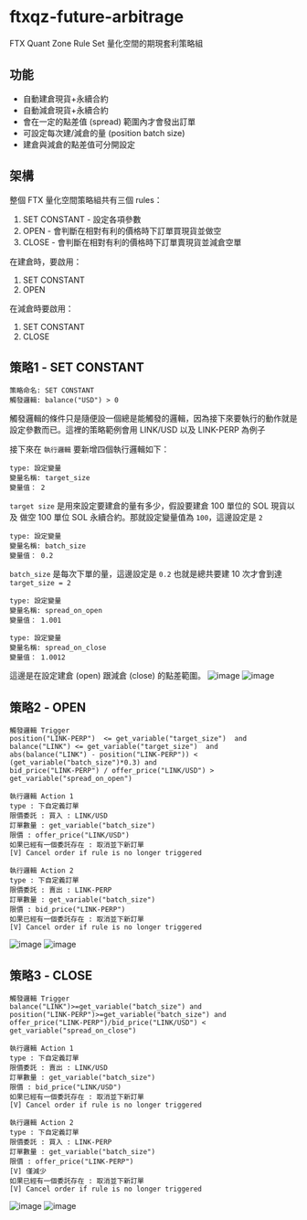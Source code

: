 # ftxqz-future-arbitrage
FTX  Quant Zone Rule Set 量化空間的期現套利策略組

## 功能 ##
- 自動建倉現貨+永續合約
- 自動減倉現貨+永續合約
- 會在一定的點差值 (spread) 範圍內才會發出訂單
- 可設定每次建/減倉的量 (position batch size) 
- 建倉與減倉的點差值可分開設定

## 架構 ##
整個 FTX 量化空間策略組共有三個 rules：
1. SET CONSTANT - 設定各項參數
2. OPEN - 會判斷在相對有利的價格時下訂單買現貨並做空
3. CLOSE - 會判斷在相對有利的價格時下訂單賣現貨並減倉空單

在建倉時，要啟用：
1. SET CONSTANT
2. OPEN

在減倉時要啟用：
1. SET CONSTANT
3. CLOSE

## 策略1 - SET CONSTANT ##
```
策略命名: SET CONSTANT
觸發邏輯: balance("USD") > 0
```
觸發邏輯的條件只是隨便設一個總是能觸發的邏輯，因為接下來要執行的動作就是設定參數而已。這裡的策略範例會用 LINK/USD 以及 LINK-PERP 為例子

接下來在 `執行邏輯` 要新增四個執行邏輯如下：
```
type: 設定變量
變量名稱: target_size
變量值： 2
```
`target size` 是用來設定要建倉的量有多少，假設要建倉 100 單位的 SOL 現貨以及 做空 100 單位 SOL 永續合約。那就設定變量值為 `100`，這邊設定是 `2` 
```
type: 設定變量
變量名稱: batch_size
變量值： 0.2
```
`batch_size` 是每次下單的量，這邊設定是 `0.2`  也就是總共要建 10 次才會到達 `target_size = 2` 
```
type: 設定變量
變量名稱: spread_on_open
變量值： 1.001
```
```
type: 設定變量
變量名稱: spread_on_close
變量值： 1.0012
```
這邊是在設定建倉 (open) 跟減倉 (close) 的點差範圍。
![image](https://user-images.githubusercontent.com/102121/115504072-ef20a980-a2a9-11eb-8a80-741828a89131.png)
![image](https://user-images.githubusercontent.com/102121/115504261-3dce4380-a2aa-11eb-8495-2f46c4c56e7d.png)


## 策略2 - OPEN ##
```
觸發邏輯 Trigger
position("LINK-PERP")  <= get_variable("target_size")  and 
balance("LINK") <= get_variable("target_size")  and
abs(balance("LINK") - position("LINK-PERP")) < (get_variable("batch_size")*0.3) and
bid_price("LINK-PERP") / offer_price("LINK/USD") > get_variable("spread_on_open") 
```

```
執行邏輯 Action 1
type : 下自定義訂單
限價委託 : 買入 : LINK/USD
訂單數量 : get_variable("batch_size")
限價 : offer_price("LINK/USD")
如果已經有一個委託存在 : 取消並下新訂單
[V] Cancel order if rule is no longer triggered
```
```
執行邏輯 Action 2
type : 下自定義訂單
限價委託 : 賣出 : LINK-PERP
訂單數量 : get_variable("batch_size")
限價 : bid_price("LINK-PERP") 
如果已經有一個委託存在 : 取消並下新訂單
[V] Cancel order if rule is no longer triggered
```
![image](https://user-images.githubusercontent.com/102121/115504504-a7e6e880-a2aa-11eb-9928-42ef54108508.png)
![image](https://user-images.githubusercontent.com/102121/115503996-db754300-a2a9-11eb-8535-ca995c3b5ede.png)


## 策略3 - CLOSE ##
```
觸發邏輯 Trigger
balance("LINK")>=get_variable("batch_size") and 
position("LINK-PERP")>=get_variable("batch_size") and
offer_price("LINK-PERP")/bid_price("LINK/USD") < get_variable("spread_on_close") 
```

```
執行邏輯 Action 1
type : 下自定義訂單
限價委託 : 賣出 : LINK/USD
訂單數量 : get_variable("batch_size")
限價 : bid_price("LINK/USD")
如果已經有一個委託存在 : 取消並下新訂單
[V] Cancel order if rule is no longer triggered
```
```
執行邏輯 Action 2
type : 下自定義訂單
限價委託 : 買入 : LINK-PERP
訂單數量 : get_variable("batch_size")
限價 : offer_price("LINK-PERP") 
[V] 僅減少
如果已經有一個委託存在 : 取消並下新訂單
[V] Cancel order if rule is no longer triggered
```
![image](https://user-images.githubusercontent.com/102121/115503893-b5e83980-a2a9-11eb-85a7-50b9986a7a68.png)
![image](https://user-images.githubusercontent.com/102121/115503914-bda7de00-a2a9-11eb-9de9-3f5d56ba148c.png)



